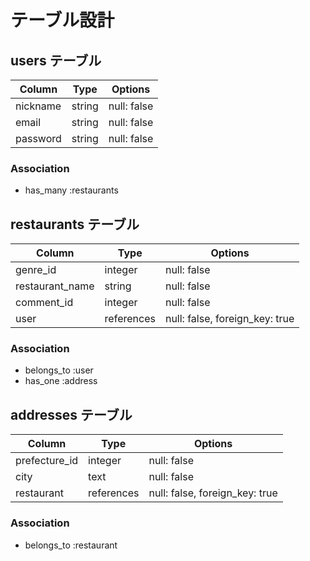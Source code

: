 # テーブル設計

## users テーブル
|  Column    |  Type        |  Options      |
|  --------  |  ----------  |  -----------  |
|  nickname  |  string      |  null: false  |
|  email     |  string      |  null: false  |
|  password  |  string      |  null: false  |

### Association
- has_many :restaurants


## restaurants テーブル
|  Column           |  Type        |  Options                         |
|  ---------------  |  ----------  |  ------------------------------  |
|  genre_id         |  integer     |  null: false                     |
|  restaurant_name  |  string      |  null: false                     |
|  comment_id       |  integer     |  null: false                     |
|  user             |  references  |  null: false, foreign_key: true  |

### Association
- belongs_to :user
- has_one :address


## addresses テーブル
|  Column         |  Type        |  Options                         |
|  -------------  |  ----------  |  ------------------------------  |
|  prefecture_id  |  integer     |  null: false                     |
|  city           |  text        |  null: false                     |
|  restaurant     |  references  |  null: false, foreign_key: true  |

### Association
- belongs_to :restaurant